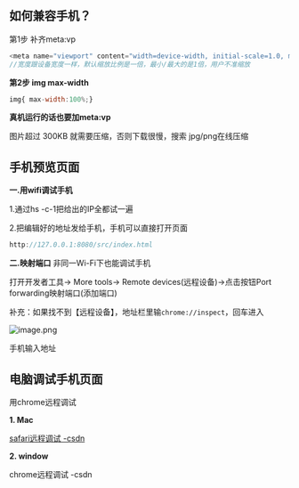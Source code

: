 ## **如何兼容手机？**

第1步 补齐meta:vp 

```js
<meta name="viewport" content="width=device-width, initial-scale=1.0, minimum-scale=1.0, maximum-scale=1.0, user-scalable=no">
//宽度跟设备宽度一样，默认缩放比例是一倍，最小/最大的是1倍，用户不准缩放
```

**第2步 img max-width**

```js
img{ max-width:100%;}   
```

**真机运行的话也要加meta:vp**

图片超过 300KB 就需要压缩，否则下载很慢，搜索 jpg/png在线压缩


## 手机预览页面

**一.用wifi调试手机**

1.通过hs -c-1把给出的IP全都试一遍

2.把编辑好的地址发给手机，手机可以直接打开页面

```js
http://127.0.0.1:8080/src/index.html
```

**二.映射端口**
非同一Wi-Fi下也能调试手机

打开开发者工具-> More tools-> Remote devices(远程设备)->点击按钮Port forwarding映射端口(添加端口)

补充：如果找不到【远程设备】，地址栏里输``chrome://inspect``，回车进入

![image.png](https://upload-images.jianshu.io/upload_images/21487050-318ce02b54ac5c53.png?imageMogr2/auto-orient/strip%7CimageView2/2/w/1240)


手机输入地址

## 电脑调试手机页面

用chrome远程调试

**1\. Mac**

[safari远程调试 -csdn](https://link.zhihu.com/?target=https%3A//scarletsky.github.io/2019/01/10/wireless-remote-debugging-with-safari-on-ios/)

**2\. window**

chrome远程调试 -csdn 

